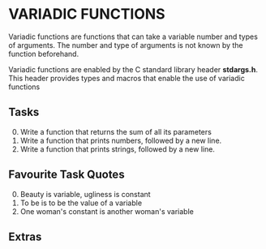# VARIADIC FUNCTIONS
Variadic functions are functions that can take a variable
number and types of arguments. The number and type of arguments
is not known by the function beforehand.

Variadic functions are enabled by the C standard library header
**stdargs.h**. This header provides types and macros that enable
the use of variadic functions

## Tasks
0. Write a function that returns the sum of all its parameters  
1. Write a function that prints numbers, followed by a new line.
2. Write a function that prints strings, followed by a new line.

## Favourite Task Quotes
0. Beauty is variable, ugliness is constant
1. To be is to be the value of a variable
2. One woman's constant is another woman's variable

## Extras
